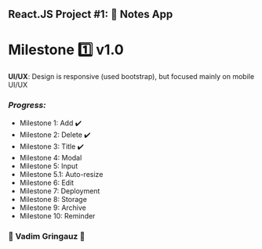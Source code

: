 ## React.JS Project #1: :memo: Notes App
# Milestone :one: v1.0 

**UI/UX**: Design is responsive (used bootstrap), but focused mainly on mobile UI/UX
### *Progress:*
- Milestone 1: Add :heavy_check_mark:
- Milestone 2: Delete :heavy_check_mark:
- Milestone 3: Title :heavy_check_mark:
- Milestone 4: Modal
- Milestone 5: Input
- Milestone 5.1: Auto-resize
- Milestone 6: Edit
- Milestone 7: Deployment
- Milestone 8: Storage
- Milestone 9: Archive
- Milestone 10: Reminder


### :basketball: Vadim Gringauz :basketball:
